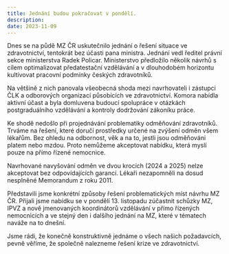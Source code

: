 ```yaml
---
title: Jednání budou pokračovat v pondělí.
description:
date: 2023-11-09
---
```

Dnes se na půdě MZ ČR uskutečnilo jednání o řešení situace ve zdravotnictví, tentokrát bez účasti pana ministra. Jednání vedl ředitel právní sekce ministerstva Radek Policar. Ministerstvo předložilo několik návrhů s cílem optimalizovat předatestační vzdělávání a v dlouhodobém horizontu kultivovat pracovní podmínky českých zdravotníků.

Na většině z nich panovala všeobecná shoda mezi navrhovateli i zástupci ČLK a odborových organizací působících ve zdravotnictví. Komora nabídla aktivní účast a byla domluvena budoucí spolupráce v otázkách postgraduálního vzdělávání a kontroly dodržování zákoníku práce.

Ke shodě nedošlo při projednávání problematiky odměňování zdravotníků. Trváme na řešení, které doručí prostředky určené na zvýšení odměn všem lékařům. Bez ohledu na odbornost, věk a na to, jestli jsou odměňováni platem nebo mzdou. Proto nemůžeme akceptovat nabídku, která myslí pouze na přímo řízené nemocnice.

Navrhované navyšování odměn ve dvou krocích (2024 a 2025) nelze akceptovat bez odpovídajících garancí. Lékaři nezapomněli na dosud nesplněné Memorandum z roku 2011.

Představili jsme konkrétní způsoby řešení problematických míst návrhu MZ ČR. Přijali jsme nabídku se v pondělí 13. listopadu zúčastnit schůzky MZ, IPVZ a nově jmenovaných koordinátorů vzdělávání v přímo řízených nemocnicích a ve stejný den i dalšího jednání na MZ, které v tématech naváže na to dnešní.

Jsme rádi, že konečně konstruktivně jednáme o všech našich požadavcích, pevně věříme, že společně nalezneme řešení krize ve zdravotnictví.

